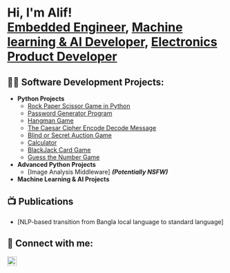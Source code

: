 <h1>Hi, I'm Alif! <br/><a href="https://github.com/joshmadakor1">Embedded Engineer</a>, <a href="https://www.linkedin.com/in/joshmadakor/">Machine learning & AI Developer</a>, <a href="https://www.youtube.com/c/joshmadakor">Electronics Product Developer</a></h1>

<h2>👨‍💻 Software Development Projects:</h2>

- <b>Python Projects</b>
  - [Rock Paper Scissor Game in Python](https://github.com/alifarman007/Rock-Paper-Scissor-Game)
  - [Password Generator Program](https://github.com/alifarman007/Password-Generator-Program)
  - [Hangman Game](https://github.com/alifarman007/Hangman-Game)
  - [The Caesar Cipher Encode Decode Message](https://github.com/alifarman007/The-Caesar-Cipher-Encoding-Decoding-Message)
  - [Blind or Secret Auction Game](https://github.com/alifarman007/Blind-or-Secret-Auction-Game)
  - [Calculator](https://github.com/alifarman007/Calculator)
  - [BlackJack Card Game](https://github.com/alifarman007/BlackJack-Card-Game)
  - [Guess the Number Game](https://github.com/alifarman007/Guess-the-Number-Game)
- <b>Advanced Python Projects</b>
  - [Image Analysis Middleware] <b><i>(Potentially NSFW)</b></i>
- <b>Machine Learning & AI Projects</b>



<h2>📺 Publications</h2>

- [NLP-based transition from Bangla local language to standard language]

<h2> 🤳 Connect with me:</h2>


[<img align="left" alt="JoshMadakor | LinkedIn" width="22px" src="https://cdn.jsdelivr.net/npm/simple-icons@v3/icons/linkedin.svg" />][linkedin]




[linkedin]: https://www.linkedin.com/in/alifarman07/

<!--
**joshmadakor1/joshmadakor1** is a ✨ _special_ ✨ repository because its `README.md` (this file) appears on your GitHub profile.

Here are some ideas to get you started:

- 🔭 I’m currently working on ...
- 🌱 I’m currently learning ...
- 👯 I’m looking to collaborate on ...
- 🤔 I’m looking for help with ...
- 💬 Ask me about ...
- 📫 How to reach me: ...
- 😄 Pronouns: ...
- ⚡ Fun fact: ...
-->
